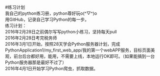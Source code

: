 #练习计划
<br>我自己的python练习册，python尊好玩o(^▽^)o
<br>用GitHub，记录自己学习Python的每一步。
<br>练习计划：
<br>2016年2月28日之前偶尔写写python小练习，坚持每天pull
<br>2016年2月28日考完税务师
<br>2016年3月1日开始，按照28天学会Python服务器计划，完成PythonApplication1/my_first_web_app/我的第一个webAPP服务，目标页面美观，前台后台都好用，能用，不需要上线，本地运行OK即可。（如果能搞到一台Python服务器那是最好不过了）
<br>2016年4月1日开始学习Python爬虫，抓取数据。
<br>
